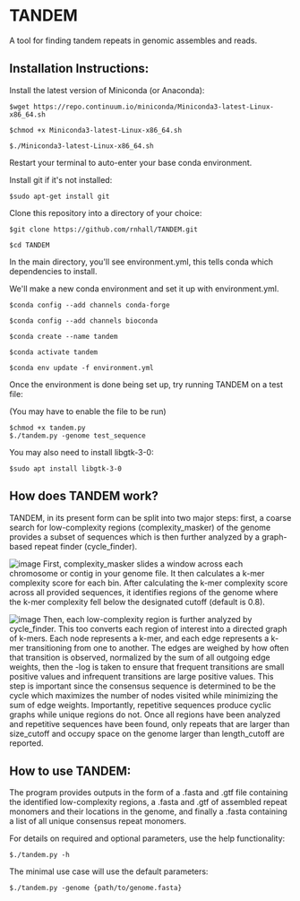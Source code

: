 # TANDEM
A tool for finding tandem repeats in genomic assembles and reads.

## Installation Instructions:

Install the latest version of Miniconda (or Anaconda):
```
$wget https://repo.continuum.io/miniconda/Miniconda3-latest-Linux-x86_64.sh

$chmod +x Miniconda3-latest-Linux-x86_64.sh

$./Miniconda3-latest-Linux-x86_64.sh
```

Restart your terminal to auto-enter your base conda environment.

Install git if it's not installed:
```
$sudo apt-get install git
```

Clone this repository into a directory of your choice:
```
$git clone https://github.com/rnhall/TANDEM.git

$cd TANDEM
```

In the main directory, you'll see environment.yml, this tells conda which dependencies to install.

We'll make a new conda environment and set it up with environment.yml.
```
$conda config --add channels conda-forge

$conda config --add channels bioconda

$conda create --name tandem

$conda activate tandem

$conda env update -f environment.yml
```

Once the environment is done being set up, try running TANDEM on a test file:

(You may have to enable the file to be run)
```
$chmod +x tandem.py
$./tandem.py -genome test_sequence
```
You may also need to install libgtk-3-0:
```
$sudo apt install libgtk-3-0
```

## How does TANDEM work?

TANDEM, in its present form can be split into two major steps: first, a coarse search for low-complexity regions (complexity_masker) of the genome provides a subset of sequences which is then further analyzed by a graph-based repeat finder (cycle_finder). 

![image](https://user-images.githubusercontent.com/19410139/79277050-f1158880-7e5d-11ea-99ef-27cce06461db.png)
First, complexity_masker slides a window across each chromosome or contig in your genome file. It then calculates a k-mer complexity score for each bin. After calculating the k-mer complexity score across all provided sequences, it identifies regions of the genome where the k-mer complexity fell below the designated cutoff (default is 0.8). 

![image](https://user-images.githubusercontent.com/19410139/79277036-ebb83e00-7e5d-11ea-9bfb-0f204c1f5ad6.png)
Then, each low-complexity region is further analyzed by cycle_finder. This too converts each region of interest into a directed graph of k-mers. Each node represents a k-mer, and each edge represents a k-mer transitioning from one to another. The edges are weighed by how often that transition is observed, normalized by the sum of all outgoing edge weights, then the -log is taken to ensure that frequent transitions are small positive values and infrequent transitions are large positive values. This step is important since the consensus sequence is determined to be the cycle which maximizes the number of nodes visited while minimizing the sum of edge weights. Importantly, repetitive sequences produce cyclic graphs while unique regions do not. Once all regions have been analyzed and repetitive sequences have been found, only repeats that are larger than size_cutoff and occupy space on the genome larger than length_cutoff are reported.  

## How to use TANDEM:

The program provides outputs in the form of a .fasta and .gtf file containing the identified low-complexity regions, a .fasta and .gtf of assembled repeat monomers and their locations in the genome, and finally a .fasta containing a list of all unique consensus repeat monomers. 

For details on required and optional parameters, use the help functionality:
```
$./tandem.py -h
```

The minimal use case will use the default parameters:
```
$./tandem.py -genome {path/to/genome.fasta}
```




